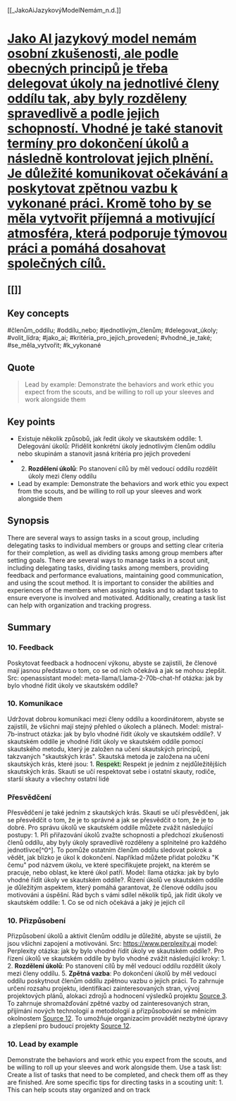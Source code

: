 [[_JakoAiJazykovýModelNemám_n.d.]]

# [Jako AI jazykový model nemám osobní zkušenosti, ale podle obecných principů je třeba delegovat úkoly na jednotlivé členy oddílu tak, aby byly rozděleny spravedlivě a podle jejich schopností. Vhodné je také stanovit termíny pro dokončení úkolů a následně kontrolovat jejich plnění. Je důležité komunikovat očekávání a poskytovat zpětnou vazbu k vykonané práci. Kromě toho by se měla vytvořit příjemná a motivující atmosféra, která podporuje týmovou práci a pomáhá dosahovat společných cílů.](https://raw.githubusercontent.com/simik394/BP/zadani_v2/_IN/gen/-%20jak%20ridit%20ukoly%20ve%20skautu.md)

## [[]]
## Key concepts
#členům_oddílu; #oddílu_nebo; #jednotlivým_členům; #delegovat_úkoly; #volit_lídra; #jako_ai; #kritéria_pro_jejich_provedení; #vhodné_je_také; #se_měla_vytvořit; #k_vykonané

## Quote
> Lead by example: Demonstrate the behaviors and work ethic you expect from the scouts, and be willing to roll up your sleeves and work alongside them

## Key points
- Existuje několik způsobů, jak ředit úkoly ve skautském oddíle: 1. Delegování úkolů: Přidělit konkrétní úkoly jednotlivým členům oddílu nebo skupinám a stanovit jasná kritéria pro jejich provedení
- 2. **Rozdělení úkolů**: Po stanovení cílů by měl vedoucí oddílu rozdělit úkoly mezi členy oddílu
- Lead by example: Demonstrate the behaviors and work ethic you expect from the scouts, and be willing to roll up your sleeves and work alongside them

## Synopsis
There are several ways to assign tasks in a scout group, including delegating tasks to individual members or groups and setting clear criteria for their completion, as well as dividing tasks among group members after setting goals.
There are several ways to manage tasks in a scout unit, including delegating tasks, dividing tasks among members, providing feedback and performance evaluations, maintaining good communication, and using the scout method.
It is important to consider the abilities and experiences of the members when assigning tasks and to adapt tasks to ensure everyone is involved and motivated.
Additionally, creating a task list can help with organization and tracking progress.


## Summary

### 10. Feedback
Poskytovat feedback a hodnocení výkonu, abyste se zajistili, že členové mají jasnou představu o tom, co se od nich očekává a jak se mohou zlepšit.
Src: openassistant model: meta-llama/Llama-2-70b-chat-hf otázka: jak by bylo vhodné řídit úkoly ve skautském oddíle?

### 10. Komunikace
Udržovat dobrou komunikaci mezi členy oddílu a koordinátorem, abyste se zajistili, že všichni mají stejný přehled o úkolech a plánech.
Model: mistral-7b-instruct otázka: jak by bylo vhodné řídit úkoly ve skautském oddíle?.
V skautském oddíle je vhodné řídit úkoly ve skautském oddíle pomocí skautského metodu, který je založen na učení skautských principů, takzvaných "skautských krás".
Skautská metoda je založena na učení skautských krás, které jsou: 1.
<mark style="background: #BBFABBA6;">Respekt:</mark> Respekt je jedním z nejdůležitějších skautských krás.
Skauti se učí respektovat sebe i ostatní skauty, rodiče, starší skauty a všechny ostatní lidé

### Přesvědčení
Přesvědčení je také jedním z skautských krás. Skauti se učí přesvědčení, jak se přesvědčit o tom, že je to správné a jak se přesvědčit o tom, že je to dobré.
Pro správu úkolů ve skautském oddíle můžete zvážit následující postupy: 1.
Při přiřazování úkolů zvažte schopnosti a předchozí zkušenosti členů oddílu, aby byly úkoly spravedlivě rozděleny a splnitelné pro každého jednotlivce[^0^].
To pomůže ostatním členům oddílu sledovat pokrok a vědět, jak blízko je úkol k dokončení.
Například můžete přidat položku "K čemu" pod názvem úkolu, ve které specifikujete projekt, na kterém se pracuje, nebo oblast, ke které úkol patří.
Model: llama otázka: jak by bylo vhodné řídit úkoly ve skautském oddíle?.
Řízení úkolů ve skautském oddíle je důležitým aspektem, který pomáhá garantovat, že členové oddílu jsou motivováni a úspěšní.
Rád bych s vámi sdílel několik tipů, jak řídit úkoly ve skautském oddíle: 1.
Co se od nich očekává a jaký je jejich cíl

### 10. Přizpůsobení
Přizpůsobení úkolů a aktivit členům oddílu je důležité, abyste se ujistili, že jsou všichni zapojení a motivováni.
Src: https://www.perplexity.ai model: Perplexity otázka: jak by bylo vhodné řídit úkoly ve skautském oddíle?.
Pro řízení úkolů ve skautském oddíle by bylo vhodné zvážit následující kroky: 1.
2. **Rozdělení úkolů**: Po stanovení cílů by měl vedoucí oddílu rozdělit úkoly mezi členy oddílu.
5. **Zpětná vazba**: Po dokončení úkolů by měl vedoucí oddílu poskytnout členům oddílu zpětnou vazbu o jejich práci.
To zahrnuje určení rozsahu projektu, identifikaci zainteresovaných stran, vývoj projektových plánů, alokaci zdrojů a hodnocení výsledků projektu [Source 3](https://www.teamly.com/blog/nonprofit-project-management/).
To zahrnuje shromažďování zpětné vazby od zainteresovaných stran, přijímání nových technologií a metodologií a přizpůsobování se měnícím okolnostem [Source 12](https://www.wrike.com/blog/navigating-project-management-in-npo/).
To umožňuje organizacím provádět nezbytné úpravy a zlepšení pro budoucí projekty [Source 12](https://www.wrike.com/blog/navigating-project-management-in-npo/).

### 10. Lead by example
Demonstrate the behaviors and work ethic you expect from the scouts, and be willing to roll up your sleeves and work alongside them.
Use a task list: Create a list of tasks that need to be completed, and check them off as they are finished.
Are some specific tips for directing tasks in a scouting unit: 1.
This can help scouts stay organized and on track


